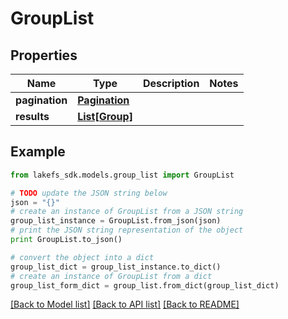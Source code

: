 # GroupList


## Properties
Name | Type | Description | Notes
------------ | ------------- | ------------- | -------------
**pagination** | [**Pagination**](Pagination.md) |  | 
**results** | [**List[Group]**](Group.md) |  | 

## Example

```python
from lakefs_sdk.models.group_list import GroupList

# TODO update the JSON string below
json = "{}"
# create an instance of GroupList from a JSON string
group_list_instance = GroupList.from_json(json)
# print the JSON string representation of the object
print GroupList.to_json()

# convert the object into a dict
group_list_dict = group_list_instance.to_dict()
# create an instance of GroupList from a dict
group_list_form_dict = group_list.from_dict(group_list_dict)
```
[[Back to Model list]](../README.md#documentation-for-models) [[Back to API list]](../README.md#documentation-for-api-endpoints) [[Back to README]](../README.md)


